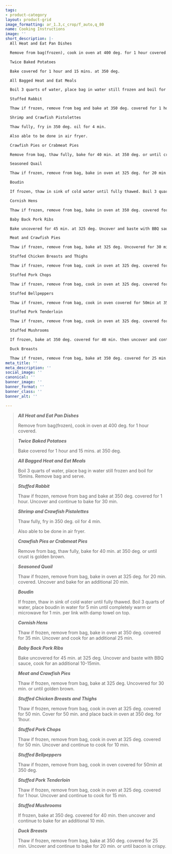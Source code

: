 ```yaml
---
tags:
- product-category
layout: product-grid
image_formatting: ar_1.3,c_crop/f_auto,q_80
name: Cooking Instructions
image: ''
short_description: |-
  All Heat and Eat Pan Dishes

  Remove from bag(frozen), cook in oven at 400 deg. for 1 hour covered.

  Twice Baked Potatoes

  Bake covered for 1 hour and 15 mins. at 350 deg.

  All Bagged Heat and Eat Meals

  Boil 3 quarts of water, place bag in water still frozen and boil for 15mins. Remove bag and serve.

  Stuffed Rabbit

  Thaw if frozen, remove from bag and bake at 350 deg. covered for 1 hour. Uncover and continue to bake for 30 min.

  Shrimp and Crawfish Pistolettes

  Thaw fully, fry in 350 deg. oil for 4 min.

  Also able to be done in air fryer.

  Crawfish Pies or Crabmeat Pies

  Remove from bag, thaw fully, bake for 40 min. at 350 deg. or until crust is golden brown.

  Seasoned Quail

  Thaw if frozen, remove from bag, bake in oven at 325 deg. for 20 min. covered. Uncover and bake for an additional 20 min.

  Boudin

  If frozen, thaw in sink of cold water until fully thawed. Boil 3 quarts of water, place boudin in water for 5 min until completely warm or microwave for 1 min. per link with damp towel on top.

  Cornish Hens

  Thaw if frozen, remove from bag, bake in oven at 350 deg. covered for 35 min. Uncover and cook for an additional 25 min.

  Baby Back Pork Ribs

  Bake uncovered for 45 min. at 325 deg. Uncover and baste with BBQ sauce, cook for an additional 10-15min.

  Meat and Crawfish Pies

  Thaw if frozen, remove from bag, bake at 325 deg. Uncovered for 30 min. or until golden brown.

  Stuffed Chicken Breasts and Thighs

  Thaw if frozen, remove from bag, cook in oven at 325 deg. covered for 50 min. Cover for 50 min. and place back in oven at 350 deg. for 1hour.

  Stuffed Pork Chops

  Thaw if frozen, remove from bag, cook in oven at 325 deg. covered for 50 min. Uncover and continue to cook for 10 min.

  Stuffed Bellpeppers

  Thaw if frozen, remove from bag, cook in oven covered for 50min at 350 deg.

  Stuffed Pork Tenderloin

  Thaw if frozen, remove from bag, cook in oven at 325 deg. covered for 1 hour. Uncover and continue to cook for 15 min.

  Stuffed Mushrooms

  If frozen, bake at 350 deg. covered for 40 min. then uncover and continue to bake for an additional 10 min.

  Duck Breasts

  Thaw if frozen, remove from bag, bake at 350 deg. covered for 25 min. Uncover and continue to bake for 20 min. or until bacon is crispy.
meta_title: ''
meta_description: ''
social_image: ''
canonical: ''
banner_image: ''
banner_format: ''
banner_class: ''
banner_alt: ''

---
```

> **_All Heat and Eat Pan Dishes_**
>
> Remove from bag(frozen), cook in oven at 400 deg. for 1 hour covered.

> **_Twice Baked Potatoes_**
>
> Bake covered for 1 hour and 15 mins. at 350 deg.

> **_All Bagged Heat and Eat Meals_**
>
> Boil 3 quarts of water, place bag in water still frozen and boil for 15mins. Remove bag and serve.

> **_Stuffed Rabbit_**
>
> Thaw if frozen, remove from bag and bake at 350 deg. covered for 1 hour. Uncover and continue to bake for 30 min.

> **_Shrimp and Crawfish Pistolettes_**
>
> Thaw fully, fry in 350 deg. oil for 4 min.
>
> Also able to be done in air fryer.

> **_Crawfish Pies or Crabmeat Pies_**
>
> Remove from bag, thaw fully, bake for 40 min. at 350 deg. or until crust is golden brown.

> **_Seasoned Quail_**
>
> Thaw if frozen, remove from bag, bake in oven at 325 deg. for 20 min. covered. Uncover and bake for an additional 20 min.

> **_Boudin_**
>
> If frozen, thaw in sink of cold water until fully thawed. Boil 3 quarts of water, place boudin in water for 5 min until completely warm or microwave for 1 min. per link with damp towel on top.

> **_Cornish Hens_**
>
> Thaw if frozen, remove from bag, bake in oven at 350 deg. covered for 35 min. Uncover and cook for an additional 25 min.

> **_Baby Back Pork Ribs_**
>
> Bake uncovered for 45 min. at 325 deg. Uncover and baste with BBQ sauce, cook for an additional 10-15min.

> **_Meat and Crawfish Pies_**
>
> Thaw if frozen, remove from bag, bake at 325 deg. Uncovered for 30 min. or until golden brown.

> **_Stuffed Chicken Breasts and Thighs_**
>
> Thaw if frozen, remove from bag, cook in oven at 325 deg. covered for 50 min. Cover for 50 min. and place back in oven at 350 deg. for 1hour.

> **_Stuffed Pork Chops_**
>
> Thaw if frozen, remove from bag, cook in oven at 325 deg. covered for 50 min. Uncover and continue to cook for 10 min.

> **_Stuffed Bellpeppers_**
>
> Thaw if frozen, remove from bag, cook in oven covered for 50min at 350 deg.

> **_Stuffed Pork Tenderloin_**
>
> Thaw if frozen, remove from bag, cook in oven at 325 deg. covered for 1 hour. Uncover and continue to cook for 15 min.

> **_Stuffed Mushrooms_**
>
> If frozen, bake at 350 deg. covered for 40 min. then uncover and continue to bake for an additional 10 min.

> **_Duck Breasts_**
>
> Thaw if frozen, remove from bag, bake at 350 deg. covered for 25 min. Uncover and continue to bake for 20 min. or until bacon is crispy.